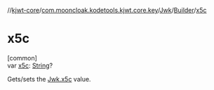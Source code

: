 //[kjwt-core](../../../../index.md)/[com.mooncloak.kodetools.kjwt.core.key](../../index.md)/[Jwk](../index.md)/[Builder](index.md)/[x5c](x5c.md)

# x5c

[common]\
var [x5c](x5c.md): [String](https://kotlinlang.org/api/latest/jvm/stdlib/kotlin/-string/index.html)?

Gets/sets the [Jwk.x5c](../x5c.md) value.
